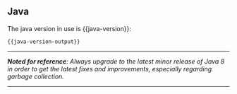 ## Java

The java version in use is {{java-version}}: 

```
{{java-version-output}}
```
---

_**Noted for reference**: Always upgrade to the latest minor release of Java 8 in order to get the latest fixes and improvements, especially regarding garbage collection._

---
